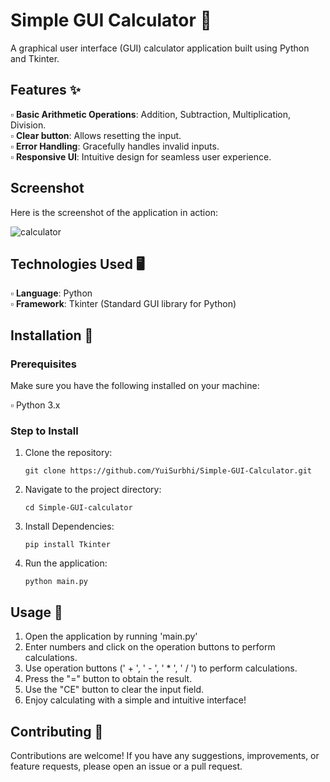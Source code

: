 # Simple GUI Calculator 🧮

A graphical user interface (GUI) calculator application built using Python and Tkinter.<br>

## Features ✨

▫️ **Basic Arithmetic Operations**: Addition, Subtraction, Multiplication, Division.<br>
▫️ **Clear button**: Allows resetting the input.<br>
▫️ **Error Handling**: Gracefully handles invalid inputs.<br>
▫️ **Responsive UI**: Intuitive design for seamless user experience.<br>

## Screenshot 

 Here is the screenshot of the application in action:<br>
  
   ![calculator](https://github.com/YuiSurbhi/GUI-Calculator-/assets/163987279/6077d142-bf66-422b-88d2-68ea137c764c)

## Technologies Used 🖥️

▫️ **Language**: Python <br>
▫️ **Framework**: Tkinter (Standard GUI library for Python)<br>

## Installation 🚀

### Prerequisites

Make sure you have the following installed on your machine:<br>

▫️ Python 3.x

### Step to Install 

1. Clone the repository:<br>

       git clone https://github.com/YuiSurbhi/Simple-GUI-Calculator.git

2. Navigate to the project directory:<br>

       cd Simple-GUI-calculator

3. Install Dependencies:<br>

       pip install Tkinter

4. Run the application:<br>

       python main.py

## Usage 🎯

1. Open the application by running 'main.py'
2. Enter numbers and click on the operation buttons to perform calculations.<br>
3. Use operation buttons (' + ', ' - ', ' * ', ' / ') to perform calculations.
4. Press the "=" button to obtain the result.
5. Use the "CE" button to clear the input field.<br>
6. Enjoy calculating with a simple and intuitive interface!<br>

## Contributing 🤝

Contributions are welcome! If you have any suggestions, improvements, or feature requests, please open an issue or a pull request.<br>


